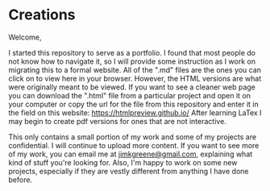 # Creations

Welcome,

I started this repository to serve as a portfolio. I found that most people do not know how to navigate it, so I will provide some instruction as I work on migrating this to a formal website. All of the ".md" files are the ones you can click on to view here in your browser. However, the HTML versions are what were originally meant to be viewed. If you want to see a cleaner web page you can download the ".html" file from a particular project and open it on your computer or copy the url for the file from this repository and enter it in the field on this website: https://htmlpreview.github.io/ After learning LaTex I may begin to create pdf versions for ones that are not interactive.

This only contains a small portion of my work and some of my projects are confidential. I will continue to upload more content. If you want to see more of my work, you can email me at jimkgreene@gmail.com, explaining what kind of stuff you're looking for. Also, I'm happy to work on some new projects, especially if they are vestly different from anything I have done before.

